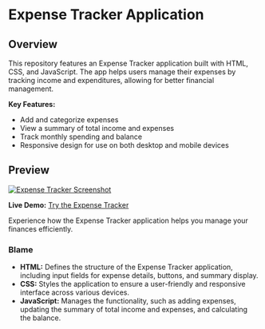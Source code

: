 # Expense Tracker Application

## **Overview**

This repository features an Expense Tracker application built with HTML, CSS, and JavaScript. The app helps users manage their expenses by tracking income and expenditures, allowing for better financial management.

**Key Features:**
- Add and categorize expenses
- View a summary of total income and expenses
- Track monthly spending and balance
- Responsive design for use on both desktop and mobile devices

## **Preview**

[![Expense Tracker Screenshot](screenshot.png)](https://your-username.github.io/your-repository-name/)

**Live Demo:** [Try the Expense Tracker](https://your-username.github.io/your-repository-name/)

Experience how the Expense Tracker application helps you manage your finances efficiently.
### **Blame**

- **HTML:** Defines the structure of the Expense Tracker application, including input fields for expense details, buttons, and summary display.
- **CSS:** Styles the application to ensure a user-friendly and responsive interface across various devices.
- **JavaScript:** Manages the functionality, such as adding expenses, updating the summary of total income and expenses, and calculating the balance.
